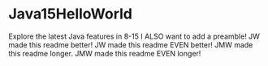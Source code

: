 # Java15HelloWorld
Explore the latest Java features in 8-15
I ALSO want to add a preamble!
JW made this readme better!
JW made this readme EVEN better!
JMW made this readme longer.
JMW made this readme EVEN longer!

